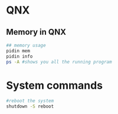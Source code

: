 # QNX
## Memory in QNX
```bash
## memory usage
pidin mem
pidin info
ps -A #shows you all the running program
```
# System commands
```bash
#reboot the system
shutdown -S reboot
```
